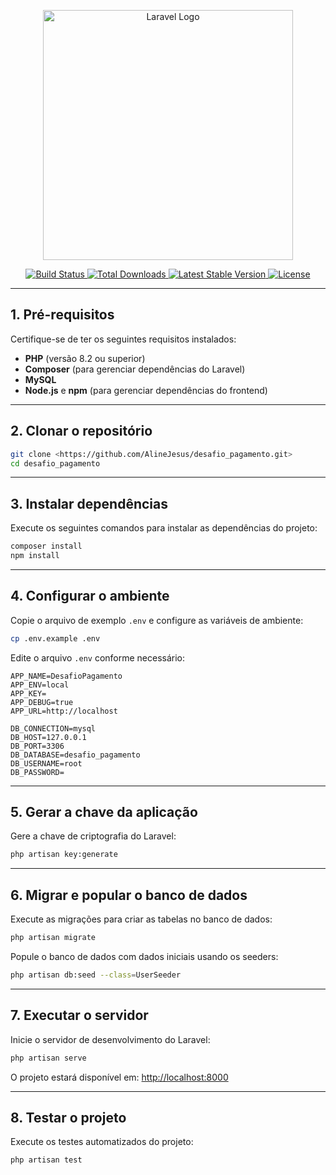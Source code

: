 <p align="center">
  <a href="https://laravel.com" target="_blank">
    <img src="https://raw.githubusercontent.com/laravel/art/master/logo-lockup/5%20SVG/2%20CMYK/1%20Full%20Color/laravel-logolockup-cmyk-red.svg" width="400" alt="Laravel Logo">
  </a>
</p>

<p align="center">
  <a href="https://github.com/laravel/framework/actions">
    <img src="https://github.com/laravel/framework/workflows/tests/badge.svg" alt="Build Status">
  </a>
  <a href="https://packagist.org/packages/laravel/framework">
    <img src="https://img.shields.io/packagist/dt/laravel/framework" alt="Total Downloads">
  </a>
  <a href="https://packagist.org/packages/laravel/framework">
    <img src="https://img.shields.io/packagist/v/laravel/framework" alt="Latest Stable Version">
  </a>
  <a href="https://packagist.org/packages/laravel/framework">
    <img src="https://img.shields.io/packagist/l/laravel/framework" alt="License">
  </a>
</p>

---

## 1. Pré-requisitos

Certifique-se de ter os seguintes requisitos instalados:

- **PHP** (versão 8.2 ou superior)
- **Composer** (para gerenciar dependências do Laravel)
- **MySQL**
- **Node.js** e **npm** (para gerenciar dependências do frontend)

---

## 2. Clonar o repositório

```bash
git clone <https://github.com/AlineJesus/desafio_pagamento.git>
cd desafio_pagamento
```

---

## 3. Instalar dependências

Execute os seguintes comandos para instalar as dependências do projeto:

```bash
composer install
npm install
```

---

## 4. Configurar o ambiente

Copie o arquivo de exemplo `.env` e configure as variáveis de ambiente:

```bash
cp .env.example .env
```

Edite o arquivo `.env` conforme necessário:

```env
APP_NAME=DesafioPagamento
APP_ENV=local
APP_KEY=
APP_DEBUG=true
APP_URL=http://localhost

DB_CONNECTION=mysql
DB_HOST=127.0.0.1
DB_PORT=3306
DB_DATABASE=desafio_pagamento
DB_USERNAME=root
DB_PASSWORD=
```

---

## 5. Gerar a chave da aplicação

Gere a chave de criptografia do Laravel:

```bash
php artisan key:generate
```

---

## 6. Migrar e popular o banco de dados

Execute as migrações para criar as tabelas no banco de dados:

```bash
php artisan migrate
```

Popule o banco de dados com dados iniciais usando os seeders:

```bash
php artisan db:seed --class=UserSeeder
```

---

## 7. Executar o servidor

Inicie o servidor de desenvolvimento do Laravel:

```bash
php artisan serve
```

O projeto estará disponível em: [http://localhost:8000](http://localhost:8000)

---

## 8. Testar o projeto

Execute os testes automatizados do projeto:

```bash
php artisan test
